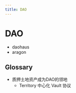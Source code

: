 ```yaml
---
title: DAO
---
```


# DAO

- daohaus
- aragon

## Glossary

- 质押土地资产成为DAO的领地
  - Territory 中心化 Vault 协议
